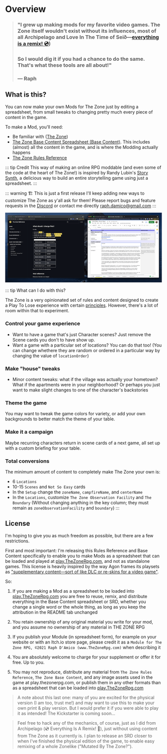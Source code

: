 # Overview

> ### "I grew up making mods for my favorite video games. The Zone itself wouldn't exist without its influences, most of all Archipelago and Love In The Time of Seið—[everything is a remix! 💿](https://twitter.com/raphdamico/status/1379875946467979268)) 
>
> ### So I would dig it if you had a chance to do the same. That's what these tools are all about!"
> ### — Raph

## What is this?
You can now make your own Mods for The Zone just by editing a spreadsheet, from small tweaks to changing pretty much every piece of content in the game. 

To make a Mod, you'll need:

* Be familiar with ([The Zone](https://play.TheZoneRpg.com))
* [The Zone Base Content Spreadsheet (Base Content)](https://docs.google.com/spreadsheets/d/1BS4btC1UNcmz3orID6nz_AM2BFF9685I0EcfTtpwb14/edit#gid=1867446837). This includes (almost) all the content in the game, and is where the Modding actually happens
* [The Zone Rules Reference](/guide/rules/)

::: tip Credit 
This way of making an online RPG moddable (and even some of the code at the heart of The Zone!) is inspired by Randy Lubin's [Story Synth](https://StorySynth.org), a delicious way to build an entire storytelling game using just a spreadsheet.
:::

::: warning 🏗 This is just a first release
I'll keep adding new ways to customize The Zone as y'all ask for them! Please report bugs and feature requests in the [Discord](https://discord.com/invite/rZwM84p35C) or contact me directly [raph.damico@gmail.com](mailto:raph.damico@gmail.com)
:::

![Some Alt Text](../images/mods/firstEdit.gif)

::: tip What can I do with this?

The Zone is a very opinionated set of rules and content designed to create a Play To Lose experience with certain [principles](/guide/mods/principles). However, there's a lot of room within that to experiment.

### Control your game experience
* Want to have a game that's just Character scenes? Just remove the Scene cards you don't to have show up.
* Want a game with a particular set of locations? You can do that too! (You can change whethere they are random or ordered in a particular way by changing the value of `locationOrder`)

### Make "house" tweaks
* Minor content tweaks: what if the village was actually your hometown? What if the apartments were in your neighborhood? Or perhaps you just want to make slight changes to one of the character's backstories

### Theme the game
You may want to tweak the game colors for variety, or add your own backgrounds to better match the theme of your table.

### Make it a campaign
Maybe recurring characters return in scene cards of a next game, all set up with a custom briefing for your table.

### Total conversions
The minimum amount of content to completely make The Zone your own is:
* 6 `Locations`
* 10-15 `Scenes` and `Not So Easy` cards
* In the `Setup` change the `zoneName`, `campfireName`, and `centerName`
* In the `Locations`, customize `The Zone Observation Facility` and `The Boundary` (Without changing anything in the key column; they must remain as `zoneObservationFacility` and `boundary`)
:::

## License
I'm hoping to give you as much freedom as possible, but there are a few restrictions. 

First and most important: I'm releasing this Rules Reference and Base Content specifically to enable you to make Mods as a spreadsheet that can be loaded and played at [play.TheZoneRpg.com](https://play.TheZoneRpg.com), and not as standalone games. This license is heavily inspired by the way Agon frames its playsets as ["supplementary content—sort of like DLC or re-skins for a video game"](https://www.evilhat.com/home/paragon/).

So:

1. If you are making a Mod as a spreadsheet to be loaded into [play.TheZoneRpg.com](https://play.TheZoneRpg.com) you are free to reuse, remix, and distribute everything in the Base Content spreadsheet or SRD, whether you change a single word or the whole thing, as long as you keep the attribution in the README tab unchanged

2. You retain ownership of any original material you write for your mod, and you assume no ownership of any material in THE ZONE RPG 

3. If you publish your Module (in spreadsheet form), for example on your website or with an Itch.io store page, please credit it as a `Module for The Zone RPG, ©2021 Raph D'Amico (www.TheZoneRpg.com)` when describing it

4. You are absolutely welcome to charge for your supplement or offer it for free. Up to you. 

5. You may not reproduce, distribute any material from `The Zone Rules Reference`, `The Zone Base Content`, and any image assets used in the game at play.thezonerpg.com, or publish them in any other formats than as a spreadsheet that can be loaded into [play.TheZoneRpg.com](https://play.TheZoneRpg.com)

> A note about this last one: many of you are excited for the physical version (I am too, trust me!) and may want to use this to make your own print & play version. But I would prefer it if you were able to play it as intended! The Kickstarter is coming soon... 

> Feel free to hack any of the mechanics, of course, just as I did from Archipelago (💿 Everything Is A Remix! 💽), just without using content from The Zone as it currently is. I plan to release an SRD closer to when I've finished the physical edition of the game, to enable easy remixing of a whole Zonelike ("Mutated By The Zone?").